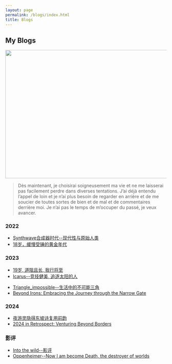 ```yaml
---
layout: page
permalink: /blogs/index.html
title: Blogs
---
```


## My Blogs

<img src="https://apollohong.github.io/images/进化举重图片.png" width="720" height="400">

> Dès maintenant, je choisirai soigneusement ma vie et ne me laisserai pas facilement perdre dans diverses tentations. J’ai déjà entendu l’appel de loin et je n’ai plus besoin de regarder en arrière et de me soucier de toutes sortes de bien et de mal et de commentaires derrière moi. Je n’ai pas le temps de m’occuper du passé, je veux avancer.

### 2022

- [Synthwave合成器时代--现代性与原始人类](https://apollohong.github.io/blogs/Synthwave)
- [18岁，缓慢受锤的黄金年代](http://apollohong.github.io/blogs/18yrs)

### 2023

- [19岁, 道阻且长, 我行将至](http://apollohong.github.io/blogs/19yrs)
- [Icarus--竞技健美, 追逐太阳的人](https://apollohong.github.io/blogs/icarus)
<!-- - [Glory is fleeting, but obscurity is forever--Napoleon Bonaparte](https://apollohong.github.io/blogs/napoleon) -->
- [Triangle_impossible--生活中的不可能三角](https://apollohong.github.io/blogs/triangle)
- [Beyond Irons: Embracing the Journey through the Narrow Gate](https://apollohong.github.io/blogs/20231001)

### 2024

- [夜游灵隐得东坡诗复用前韵](https://apollohong.github.io/blogs/lingyin)
- [2024 in Retrospect: Venturing Beyond Borders](https://apollohong.github.io/blogs/24to25)


### 影评
- [Into the wild--影评](http://apollohong.github.io/blogs/movie1)
- [Oppenheimer--Now I am become Death, the destroyer of worlds](https://apollohong.github.io/blogs/oppenheimer)


<br>


